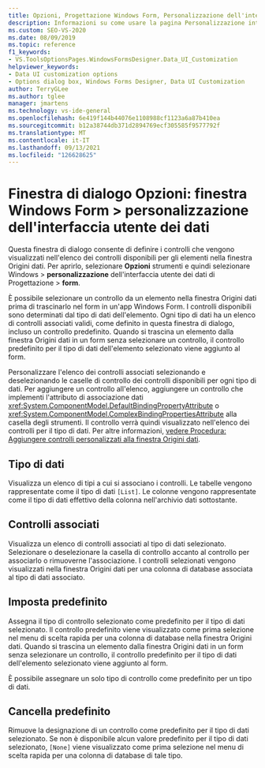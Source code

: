 ```yaml
---
title: Opzioni, Progettazione Windows Form, Personalizzazione dell'interfaccia utente dati
description: Informazioni su come usare la pagina Personalizzazione interfaccia utente dati per definire i controlli da visualizzare nell'elenco dei controlli disponibili per gli elementi nella finestra Origini dati.
ms.custom: SEO-VS-2020
ms.date: 08/09/2019
ms.topic: reference
f1_keywords:
- VS.ToolsOptionsPages.WindowsFormsDesigner.Data_UI_Customization
helpviewer_keywords:
- Data UI customization options
- Options dialog box, Windows Forms Designer, Data UI Customization
author: TerryGLee
ms.author: tglee
manager: jmartens
ms.technology: vs-ide-general
ms.openlocfilehash: 6e419f144b44076e1108988cf1123a6a87b410ea
ms.sourcegitcommit: b12a38744db371d2894769ecf305585f9577792f
ms.translationtype: MT
ms.contentlocale: it-IT
ms.lasthandoff: 09/13/2021
ms.locfileid: "126628625"
---
```

# <a name="options-dialog-box-windows-forms-designer--data-ui-customization"></a>Finestra di dialogo Opzioni: finestra Windows Form > personalizzazione dell'interfaccia utente dei dati

Questa finestra di dialogo consente di definire i controlli che vengono visualizzati nell'elenco dei controlli disponibili per gli elementi nella finestra Origini dati. Per aprirlo, selezionare **Opzioni** strumenti e quindi selezionare Windows  >   **personalizzazione** dell'interfaccia utente dei dati di Progettazione  >  **form**.

È possibile selezionare un controllo da un elemento nella finestra Origini dati prima di trascinarlo nel form in un'app Windows Form. I controlli disponibili sono determinati dal tipo di dati dell'elemento. Ogni tipo di dati ha un elenco di controlli associati validi, come definito in questa finestra di dialogo, incluso un controllo predefinito. Quando si trascina un elemento dalla finestra Origini dati in un form senza selezionare un controllo, il controllo predefinito per il tipo di dati dell'elemento selezionato viene aggiunto al form.

Personalizzare l'elenco dei controlli associati selezionando e deselezionando le caselle di controllo dei controlli disponibili per ogni tipo di dati. Per aggiungere un controllo all'elenco, aggiungere un controllo che implementi l'attributo di associazione dati <xref:System.ComponentModel.DefaultBindingPropertyAttribute> o <xref:System.ComponentModel.ComplexBindingPropertiesAttribute> alla casella degli strumenti. Il controllo verrà quindi visualizzato nell'elenco dei controlli per il tipo di dati. Per altre informazioni, [vedere Procedura: Aggiungere controlli personalizzati alla finestra Origini dati](../..//data-tools/add-custom-controls-to-the-data-sources-window.md).

## <a name="data-type"></a>Tipo di dati

Visualizza un elenco di tipi a cui si associano i controlli. Le tabelle vengono rappresentate come il tipo di dati `[List]`. Le colonne vengono rappresentate come il tipo di dati effettivo della colonna nell'archivio dati sottostante.

## <a name="associated-controls"></a>Controlli associati

Visualizza un elenco di controlli associati al tipo di dati selezionato. Selezionare o deselezionare la casella di controllo accanto al controllo per associarlo o rimuoverne l'associazione. I controlli selezionati vengono visualizzati nella finestra Origini dati per una colonna di database associata al tipo di dati associato.

## <a name="set-default"></a>Imposta predefinito

Assegna il tipo di controllo selezionato come predefinito per il tipo di dati selezionato. Il controllo predefinito viene visualizzato come prima selezione nel menu di scelta rapida per una colonna di database nella finestra Origini dati. Quando si trascina un elemento dalla finestra Origini dati in un form senza selezionare un controllo, il controllo predefinito per il tipo di dati dell'elemento selezionato viene aggiunto al form.

È possibile assegnare un solo tipo di controllo come predefinito per un tipo di dati.

## <a name="clear-default"></a>Cancella predefinito

Rimuove la designazione di un controllo come predefinito per il tipo di dati selezionato. Se non è disponibile alcun valore predefinito per il tipo di dati selezionato, `[None]` viene visualizzato come prima selezione nel menu di scelta rapida per una colonna di database di tale tipo.
